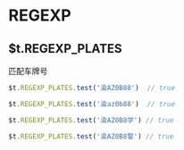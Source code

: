 # REGEXP

## $t.REGEXP_PLATES

匹配车牌号

```javascript
$t.REGEXP_PLATES.test('渝AZ0B88')  // true

$t.REGEXP_PLATES.test('渝az0b88')  // true

$t.REGEXP_PLATES.test('渝AZ0B8学') // true

$t.REGEXP_PLATES.test('渝AZ0B8警') // true

```
